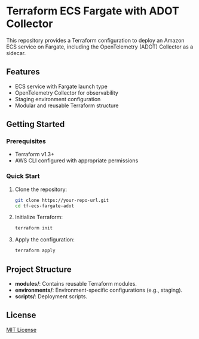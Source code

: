 # Terraform ECS Fargate with ADOT Collector

This repository provides a Terraform configuration to deploy an Amazon ECS service on Fargate, including the OpenTelemetry (ADOT) Collector as a sidecar.

## Features
- ECS service with Fargate launch type
- OpenTelemetry Collector for observability
- Staging environment configuration
- Modular and reusable Terraform structure

## Getting Started

### Prerequisites
- Terraform v1.3+
- AWS CLI configured with appropriate permissions

### Quick Start
1. Clone the repository:
   ```bash
   git clone https://your-repo-url.git
   cd tf-ecs-fargate-adot
   ```
2. Initialize Terraform:
   ```bash
   terraform init
   ```
3. Apply the configuration:
   ```bash
   terraform apply
   ```

## Project Structure
- **modules/**: Contains reusable Terraform modules.
- **environments/**: Environment-specific configurations (e.g., staging).
- **scripts/**: Deployment scripts.

## License
[MIT License](LICENSE)
